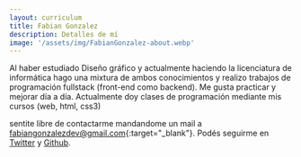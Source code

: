 ```yaml
---
layout: curriculum
title: Fabian Gonzalez
description: Detalles de mí
image: '/assets/img/FabianGonzalez-about.webp'
---
```

Al haber estudiado Diseño gráfico y actualmente haciendo la licenciatura de informática hago una mixtura de ambos conocimientos y realizo trabajos de programación fullstack (front-end como backend). Me gusta practicar y mejorar día a día. Actualmente doy clases de programación mediante mis cursos (web, html, css3)

sentite libre de contactarme mandandome un mail a [fabiangonzalezdev@gmail.com](mailto:fabiangonzalezdev@gmail.com){:target="_blank"}. Podés seguirme en <a href="https://twitter.com/FabianGonzalezdev" target="_blank">Twitter</a> y <a href="https://github.com/FabianGonzalez" target="_blank">Github</a>.


